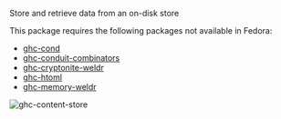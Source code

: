 Store and retrieve data from an on-disk store

This package requires the following packages not available in Fedora:

* [ghc-cond](../ghc-cond)
* [ghc-conduit-combinators](../ghc-conduit-combinators)
* [ghc-cryptonite-weldr](../ghc-cryptonite-weldr)
* [ghc-htoml](../ghc-htoml)
* [ghc-memory-weldr](../ghc-memory-weldr)

![ghc-content-store](https://copr.fedorainfracloud.org/coprs/g/weldr/bdcs-haskell-deps/package/ghc-content-store/status_image/last_build.png)
